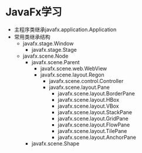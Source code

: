 # JavaFx学习
- 主程序类继承javafx.application.Application
- 常用类继承结构
  - javafx.stage.Window
    - javafx.stage.Stage
  - javafx.scene.Node
    - javafx.scene.Parent
      - javafx.scene.web.WebView
      - javafx.scene.layout.Regon
        - javafx.scene.control.Controller
        - javafx.scene.layout.Pane
          - javafx.scene.layout.BorderPane
          - javafx.scene.layout.HBox
          - javafx.scene.layout.VBox
          - javafx.scene.layout.StackPane
          - javafx.scene.layout.GridPane
          - javafx.scene.layout.FlowPane
          - javafx.scene.layout.TilePane
          - javafx.scene.layout.AnchorPane
    - javafx.scene.Shape